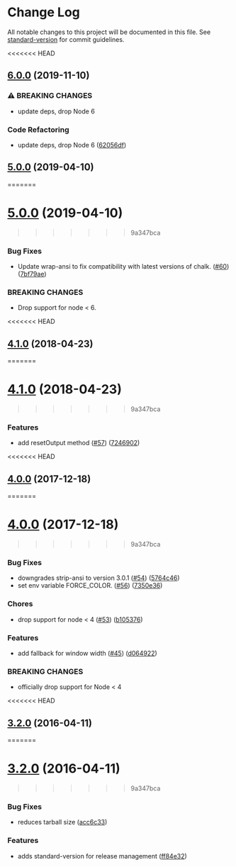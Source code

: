 # Change Log

All notable changes to this project will be documented in this file. See [standard-version](https://github.com/conventional-changelog/standard-version) for commit guidelines.

<<<<<<< HEAD
## [6.0.0](https://www.github.com/yargs/cliui/compare/v5.0.0...v6.0.0) (2019-11-10)


### ⚠ BREAKING CHANGES

* update deps, drop Node 6

### Code Refactoring

* update deps, drop Node 6 ([62056df](https://www.github.com/yargs/cliui/commit/62056df))

## [5.0.0](https://github.com/yargs/cliui/compare/v4.1.0...v5.0.0) (2019-04-10)
=======
# [5.0.0](https://github.com/yargs/cliui/compare/v4.1.0...v5.0.0) (2019-04-10)
>>>>>>> 9a347bca


### Bug Fixes

* Update wrap-ansi to fix compatibility with latest versions of chalk. ([#60](https://github.com/yargs/cliui/issues/60)) ([7bf79ae](https://github.com/yargs/cliui/commit/7bf79ae))


### BREAKING CHANGES

* Drop support for node < 6.



<a name="4.1.0"></a>
<<<<<<< HEAD
## [4.1.0](https://github.com/yargs/cliui/compare/v4.0.0...v4.1.0) (2018-04-23)
=======
# [4.1.0](https://github.com/yargs/cliui/compare/v4.0.0...v4.1.0) (2018-04-23)
>>>>>>> 9a347bca


### Features

* add resetOutput method ([#57](https://github.com/yargs/cliui/issues/57)) ([7246902](https://github.com/yargs/cliui/commit/7246902))



<a name="4.0.0"></a>
<<<<<<< HEAD
## [4.0.0](https://github.com/yargs/cliui/compare/v3.2.0...v4.0.0) (2017-12-18)
=======
# [4.0.0](https://github.com/yargs/cliui/compare/v3.2.0...v4.0.0) (2017-12-18)
>>>>>>> 9a347bca


### Bug Fixes

* downgrades strip-ansi to version 3.0.1 ([#54](https://github.com/yargs/cliui/issues/54)) ([5764c46](https://github.com/yargs/cliui/commit/5764c46))
* set env variable FORCE_COLOR. ([#56](https://github.com/yargs/cliui/issues/56)) ([7350e36](https://github.com/yargs/cliui/commit/7350e36))


### Chores

* drop support for node < 4 ([#53](https://github.com/yargs/cliui/issues/53)) ([b105376](https://github.com/yargs/cliui/commit/b105376))


### Features

* add fallback for window width ([#45](https://github.com/yargs/cliui/issues/45)) ([d064922](https://github.com/yargs/cliui/commit/d064922))


### BREAKING CHANGES

* officially drop support for Node < 4



<a name="3.2.0"></a>
<<<<<<< HEAD
## [3.2.0](https://github.com/yargs/cliui/compare/v3.1.2...v3.2.0) (2016-04-11)
=======
# [3.2.0](https://github.com/yargs/cliui/compare/v3.1.2...v3.2.0) (2016-04-11)
>>>>>>> 9a347bca


### Bug Fixes

* reduces tarball size ([acc6c33](https://github.com/yargs/cliui/commit/acc6c33))

### Features

* adds standard-version for release management ([ff84e32](https://github.com/yargs/cliui/commit/ff84e32))

